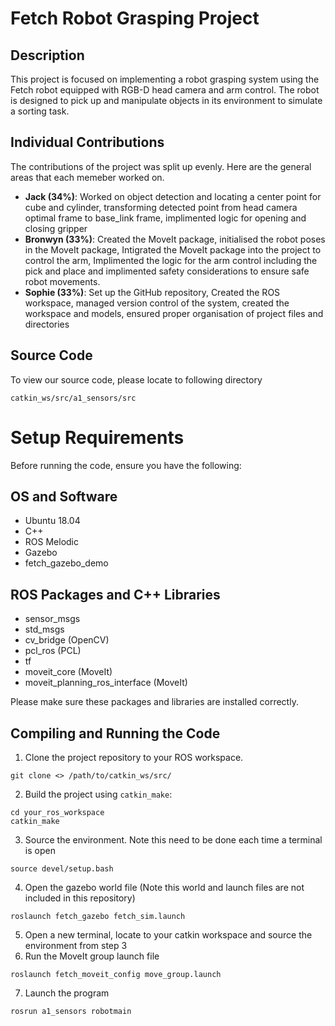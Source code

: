 # Fetch Robot Grasping Project

## Description

This project is focused on implementing a robot grasping system using the Fetch robot equipped with RGB-D head camera and arm control. The robot is designed to pick up and manipulate objects in its environment to simulate a sorting task.

## Individual Contributions

The contributions of the project was split up evenly. Here are the general areas that each memeber worked on.
- **Jack (34%)**: Worked on object detection and locating a center point for cube and cylinder, transforming detected point from head camera optimal frame to base_link frame, implimented logic for opening and closing gripper
- **Bronwyn (33%)**: Created the MoveIt package, initialised the robot poses in the MoveIt package, Intigrated the MoveIt package into the project to control the arm, Implimented the logic for the arm control including the pick and place and implimented safety considerations to ensure safe robot movements. 
- **Sophie (33%)**: Set up the GitHub repository, Created the ROS workspace, managed version control of the system, created the workspace and models, ensured proper organisation of project files and directories

## Source Code
To view our source code, please locate to following directory 

```catkin_ws/src/a1_sensors/src```

# Setup Requirements
Before running the code, ensure you have the following:

## OS and Software
- Ubuntu 18.04
- C++
- ROS Melodic
- Gazebo
- fetch_gazebo_demo

## ROS Packages and C++ Libraries
- sensor_msgs
- std_msgs
- cv_bridge (OpenCV) 
- pcl_ros (PCL)
- tf
- moveit_core (MoveIt)
- moveit_planning_ros_interface (MoveIt)

Please make sure these packages and libraries are installed correctly.


## Compiling and Running the Code

1. Clone the project repository to your ROS workspace.
```
git clone <> /path/to/catkin_ws/src/
```
2. Build the project using `catkin_make`:

```
cd your_ros_workspace
catkin_make
```

3. Source the environment. Note this need to be done each time a terminal is open
```
source devel/setup.bash
```

4. Open the gazebo world file (Note this world and launch files are not included in this repository)
```
roslaunch fetch_gazebo fetch_sim.launch
```
5. Open a new terminal, locate to your catkin workspace and source the environment from step 3
6. Run the MoveIt group launch file
```
roslaunch fetch_moveit_config move_group.launch
```
7. Launch the program 
```
rosrun a1_sensors robotmain
```
